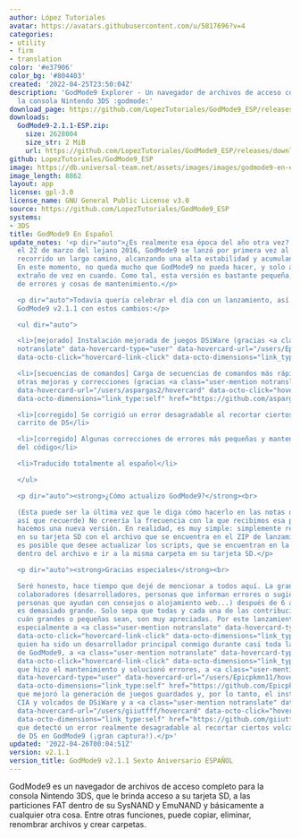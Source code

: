 ```yaml
---
author: López Tutoriales
avatar: https://avatars.githubusercontent.com/u/5817696?v=4
categories:
- utility
- firm
- translation
color: '#e37906'
color_bg: '#804403'
created: '2022-04-25T23:50:04Z'
description: 'GodMode9 Explorer - Un navegador de archivos de acceso completo para
  la consola Nintendo 3DS :godmode:'
download_page: https://github.com/LopezTutoriales/GodMode9_ESP/releases
downloads:
  GodMode9-2.1.1-ESP.zip:
    size: 2628004
    size_str: 2 MiB
    url: https://github.com/LopezTutoriales/GodMode9_ESP/releases/download/v2.1.1/GodMode9-2.1.1-ESP.zip
github: LopezTutoriales/GodMode9_ESP
image: https://db.universal-team.net/assets/images/images/godmode9-en-espanol.png
image_length: 8862
layout: app
license: gpl-3.0
license_name: GNU General Public License v3.0
source: https://github.com/LopezTutoriales/GodMode9_ESP
systems:
- 3DS
title: GodMode9 En Español
update_notes: '<p dir="auto">¿Es realmente esa época del año otra vez? Hace seis años,
  el 22 de marzo del lejano 2016, GodMode9 se lanzó por primera vez al público. Ha
  recorrido un largo camino, alcanzando una alta estabilidad y acumulando características.
  En este momento, no queda mucho que GodMode9 no pueda hacer, y solo aparece un error
  extraño de vez en cuando. Como tal, esta versión es bastante pequeña, con solo correcciones
  de errores y cosas de mantenimiento.</p>

  <p dir="auto">Todavía quería celebrar el día con un lanzamiento, así que aquí está
  GodMode9 v2.1.1 con estos cambios:</p>

  <ul dir="auto">

  <li>[mejorado] Instalación mejorada de juegos DSiWare (gracias <a class="user-mention
  notranslate" data-hovercard-type="user" data-hovercard-url="/users/Epicpkmn11/hovercard"
  data-octo-click="hovercard-link-click" data-octo-dimensions="link_type:self" href="https://github.com/Epicpkmn11">@Epicpkmn11</a>)</li>

  <li>[secuencias de comandos] Carga de secuencias de comandos más rápida, así como
  otras mejoras y correcciones (gracias <a class="user-mention notranslate" data-hovercard-type="user"
  data-hovercard-url="/users/aspargas2/hovercard" data-octo-click="hovercard-link-click"
  data-octo-dimensions="link_type:self" href="https://github.com/aspargas2">@aspargas2</a>)</li>

  <li>[corregido] Se corrigió un error desagradable al recortar ciertos volcados de
  carrito de DS</li>

  <li>[corregido] Algunas correcciones de errores más pequeñas y mantenimiento general
  del código</li>

  <li>Traducido totalmente al español</li>

  </ul>

  <p dir="auto"><strong>¿Cómo actualizo GodMode9?</strong><br>

  (Esta puede ser la última vez que le diga cómo hacerlo en las notas de la versión,
  así que recuerde) No creería la frecuencia con la que recibimos esa pregunta cuando
  hacemos una nueva versión. En realidad, es muy simple: simplemente reemplace GodMode9.firm
  en su tarjeta SD con el archivo que se encuentra en el ZIP de lanzamiento. También
  es posible que desee actualizar los scripts, que se encuentran en la carpeta ./gm9
  dentro del archivo e ir a la misma carpeta en su tarjeta SD.</p>

  <p dir="auto"><strong>Gracias especiales</strong><br>

  Seré honesto, hace tiempo que dejé de mencionar a todos aquí. La gran cantidad de
  colaboradores (desarrolladores, personas que informan errores o sugieren funciones,
  personas que ayudan con consejos o alojamiento web...) después de 6 años de desarrollo
  es demasiado grande. Solo sepa que todas y cada una de las contribuciones, sin importar
  cuán grandes o pequeñas sean, son muy apreciadas. Por este lanzamiento, agradezco
  especialmente a <a class="user-mention notranslate" data-hovercard-type="user" data-hovercard-url="/users/Wolfvak/hovercard"
  data-octo-click="hovercard-link-click" data-octo-dimensions="link_type:self" href="https://github.com/Wolfvak">@Wolfvak</a>,
  quien ha sido un desarrollador principal conmigo durante casi toda la vida útil
  de GodMode9, a <a class="user-mention notranslate" data-hovercard-type="user" data-hovercard-url="/users/aspargas2/hovercard"
  data-octo-click="hovercard-link-click" data-octo-dimensions="link_type:self" href="https://github.com/aspargas2">@aspargas2</a>
  que hizo el mantenimiento y solucionó errores, a <a class="user-mention notranslate"
  data-hovercard-type="user" data-hovercard-url="/users/Epicpkmn11/hovercard" data-octo-click="hovercard-link-click"
  data-octo-dimensions="link_type:self" href="https://github.com/Epicpkmn11">@Epicpkmn11</a>,
  que mejoró la generación de juegos guardados y, por lo tanto, el instalación para
  CIA y volcados de DSiWare y a <a class="user-mention notranslate" data-hovercard-type="user"
  data-hovercard-url="/users/giiutfff/hovercard" data-octo-click="hovercard-link-click"
  data-octo-dimensions="link_type:self" href="https://github.com/giiutfff">@giiutfff</a>,
  que detectó un error realmente desagradable al recortar ciertos volcados de carritos
  de DS en GodMode9 (¡gran captura!).</p>'
updated: '2022-04-26T00:04:51Z'
version: v2.1.1
version_title: GodMode9 v2.1.1 Sexto Aniversario ESPAÑOL
---
```

GodMode9 es un navegador de archivos de acceso completo para la consola Nintendo 3DS, que le brinda acceso a su tarjeta SD, a las particiones FAT dentro de su SysNAND y EmuNAND y básicamente a cualquier otra cosa. Entre otras funciones, puede copiar, eliminar, renombrar archivos y crear carpetas.